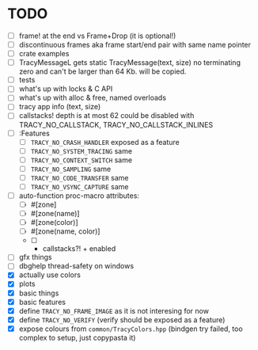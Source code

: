 # TODO

- [ ] frame! at the end vs Frame+Drop (it is optional!)
- [ ] discontinuous frames aka frame start/end pair with same name pointer
- [ ] crate examples
- [ ] TracyMessageL gets static
      TracyMessage(text, size) no terminating zero and can't be larger than 64 Kb. will be copied.
- [ ] tests
- [ ] what's up with locks & C API
- [ ] what's up with alloc & free, named overloads
- [ ] tracy app info (text, size)
- [ ] callstacks! depth is at most 62 could be disabled with TRACY_NO_CALLSTACK, TRACY_NO_CALLSTACK_INLINES
- [ ] :Features
	- [ ] `TRACY_NO_CRASH_HANDLER`  exposed as a feature
	- [ ] `TRACY_NO_SYSTEM_TRACING` same
	- [ ] `TRACY_NO_CONTEXT_SWITCH` same
	- [ ] `TRACY_NO_SAMPLING`       same
	- [ ] `TRACY_NO_CODE_TRANSFER`  same
	- [ ] `TRACY_NO_VSYNC_CAPTURE`  same
- [ ] auto-function proc-macro attributes:
	- [ ] #[zone]
	- [ ] #[zone(name)]
	- [ ] #[zone(color)]
	- [ ] #[zone(name, color)]
	- [ ] + callstacks?! + enabled
- [ ] gfx things
- [ ] dbghelp thread-safety on windows
- [x] actually use colors
- [x] plots
- [x] basic things
- [x] basic features
- [x] define `TRACY_NO_FRAME_IMAGE` as it is not interesing for now
- [x] define `TRACY_NO_VERIFY` (verify should be exposed as a feature)
- [x] expose colours from `common/TracyColors.hpp` (bindgen try
      failed, too complex to setup, just copypasta it)
